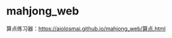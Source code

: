 # mahjong_web
算点练习器：[https://aiolosmai.github.io/mahjong_web/算点.html
](https://aiolosmai.github.io/mahjong_web/%E7%AE%97%E7%82%B9.html)

